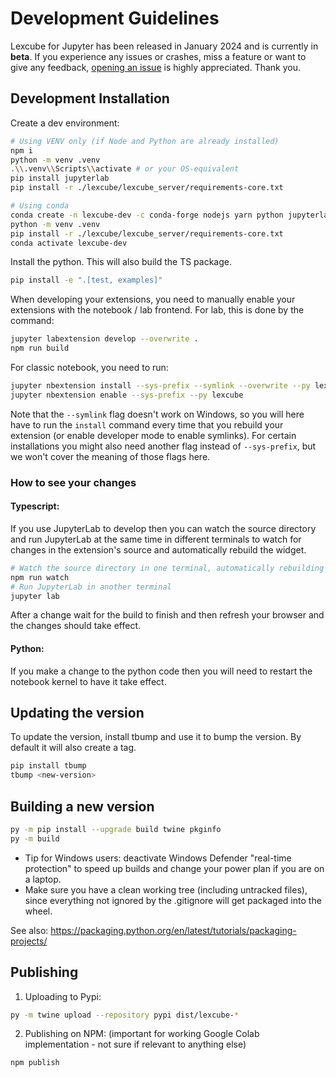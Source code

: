 # Development Guidelines

Lexcube for Jupyter has been released in January 2024 and is currently in **beta**. If you experience any issues or crashes, miss a feature or want to give any feedback, [opening an issue](https://github.com/msoechting/lexcube/issues/new/choose) is highly appreciated. Thank you.

## Development Installation

Create a dev environment:

```bash
# Using VENV only (if Node and Python are already installed)
npm i
python -m venv .venv
.\\.venv\\Scripts\\activate # or your OS-equivalent
pip install jupyterlab
pip install -r ./lexcube/lexcube_server/requirements-core.txt

# Using conda
conda create -n lexcube-dev -c conda-forge nodejs yarn python jupyterlab
python -m venv .venv
pip install -r ./lexcube/lexcube_server/requirements-core.txt
conda activate lexcube-dev
```

Install the python. This will also build the TS package.
```bash
pip install -e ".[test, examples]"
```

When developing your extensions, you need to manually enable your extensions with the
notebook / lab frontend. For lab, this is done by the command:

```bash
jupyter labextension develop --overwrite .
npm run build
```

For classic notebook, you need to run:

```bash
jupyter nbextension install --sys-prefix --symlink --overwrite --py lexcube
jupyter nbextension enable --sys-prefix --py lexcube
```

Note that the `--symlink` flag doesn't work on Windows, so you will here have to run
the `install` command every time that you rebuild your extension (or enable developer mode to enable symlinks). For certain installations you might also need another flag instead of `--sys-prefix`, but we won't cover the meaning of those flags here.

### How to see your changes
#### Typescript:
If you use JupyterLab to develop then you can watch the source directory and run JupyterLab at the same time in different
terminals to watch for changes in the extension's source and automatically rebuild the widget.

```bash
# Watch the source directory in one terminal, automatically rebuilding when needed
npm run watch
# Run JupyterLab in another terminal
jupyter lab
```

After a change wait for the build to finish and then refresh your browser and the changes should take effect.

#### Python:
If you make a change to the python code then you will need to restart the notebook kernel to have it take effect.

## Updating the version

To update the version, install tbump and use it to bump the version.
By default it will also create a tag.

```bash
pip install tbump
tbump <new-version>
```

## Building a new version 
```bash
py -m pip install --upgrade build twine pkginfo
py -m build
```
- Tip for Windows users: deactivate Windows Defender "real-time protection" to speed up builds and change your power plan if you are on a laptop.
- Make sure you have a clean working tree (including untracked files), since everything not ignored by the .gitignore will get packaged into the wheel.

See also: https://packaging.python.org/en/latest/tutorials/packaging-projects/


## Publishing
1. Uploading to Pypi:
```bash
py -m twine upload --repository pypi dist/lexcube-*
```
2. Publishing on NPM: (important for working Google Colab implementation - not sure if relevant to anything else)
```bash
npm publish
```